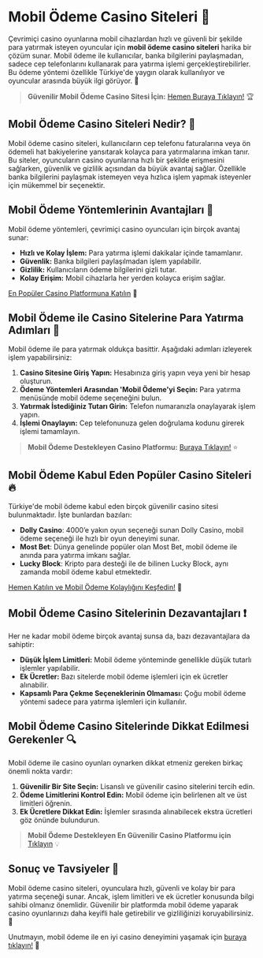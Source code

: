 # Mobil Ödeme Casino Siteleri 📲

Çevrimiçi casino oyunlarına mobil cihazlardan hızlı ve güvenli bir şekilde para yatırmak isteyen oyuncular için **mobil ödeme casino siteleri** harika bir çözüm sunar. Mobil ödeme ile kullanıcılar, banka bilgilerini paylaşmadan, sadece cep telefonlarını kullanarak para yatırma işlemi gerçekleştirebilirler. Bu ödeme yöntemi özellikle Türkiye'de yaygın olarak kullanılıyor ve oyuncular arasında büyük ilgi görüyor. 🎲

> **Güvenilir Mobil Ödeme Casino Sitesi İçin:** [Hemen Buraya Tıklayın!](https://casinotr.link/gWCRZ4) 🏆

## Mobil Ödeme Casino Siteleri Nedir? 📱

Mobil ödeme casino siteleri, kullanıcıların cep telefonu faturalarına veya ön ödemeli hat bakiyelerine yansıtarak kolayca para yatırmalarına imkan tanır. Bu siteler, oyuncuların casino oyunlarına hızlı bir şekilde erişmesini sağlarken, güvenlik ve gizlilik açısından da büyük avantaj sağlar. Özellikle banka bilgilerini paylaşmak istemeyen veya hızlıca işlem yapmak isteyenler için mükemmel bir seçenektir.

## Mobil Ödeme Yöntemlerinin Avantajları 🌟

Mobil ödeme yöntemleri, çevrimiçi casino oyuncuları için birçok avantaj sunar:

- **Hızlı ve Kolay İşlem:** Para yatırma işlemi dakikalar içinde tamamlanır.
- **Güvenlik:** Banka bilgileri paylaşılmadan işlem yapılabilir.
- **Gizlilik:** Kullanıcıların ödeme bilgilerini gizli tutar.
- **Kolay Erişim:** Mobil cihazlarla her yerden kolayca erişim sağlar.

[En Popüler Casino Platformuna Katılın](https://casinotr.link/gWCRZ4) 🎰

## Mobil Ödeme ile Casino Sitelerine Para Yatırma Adımları 💸

Mobil ödeme ile para yatırmak oldukça basittir. Aşağıdaki adımları izleyerek işlem yapabilirsiniz:

1. **Casino Sitesine Giriş Yapın:** Hesabınıza giriş yapın veya yeni bir hesap oluşturun.
2. **Ödeme Yöntemleri Arasından 'Mobil Ödeme'yi Seçin:** Para yatırma menüsünde mobil ödeme seçeneğini bulun.
3. **Yatırmak İstediğiniz Tutarı Girin:** Telefon numaranızla onaylayarak işlem yapın.
4. **İşlemi Onaylayın:** Cep telefonunuza gelen doğrulama kodunu girerek işlemi tamamlayın.

> **Mobil Ödeme Destekleyen Casino Platformu:** [Buraya Tıklayın!](https://casinotr.link/gWCRZ4) ⭐

## Mobil Ödeme Kabul Eden Popüler Casino Siteleri 🔥

Türkiye'de mobil ödeme kabul eden birçok güvenilir casino sitesi bulunmaktadır. İşte bunlardan bazıları:

- **Dolly Casino**: 4000’e yakın oyun seçeneği sunan Dolly Casino, mobil ödeme seçeneği ile hızlı bir oyun deneyimi sunar.
- **Most Bet**: Dünya genelinde popüler olan Most Bet, mobil ödeme ile anında para yatırma imkanı sağlar.
- **Lucky Block**: Kripto para desteği ile de bilinen Lucky Block, aynı zamanda mobil ödeme kabul etmektedir.

[Hemen Katılın ve Mobil Ödeme Kolaylığını Keşfedin!](https://casinotr.link/gWCRZ4) 📲

## Mobil Ödeme Casino Sitelerinin Dezavantajları ❗

Her ne kadar mobil ödeme birçok avantaj sunsa da, bazı dezavantajlara da sahiptir:

- **Düşük İşlem Limitleri:** Mobil ödeme yönteminde genellikle düşük tutarlı işlemler yapılabilir.
- **Ek Ücretler:** Bazı sitelerde mobil ödeme işlemleri için ek ücretler alınabilir.
- **Kapsamlı Para Çekme Seçeneklerinin Olmaması:** Çoğu mobil ödeme yöntemi sadece para yatırma işlemleri için kullanılır.

## Mobil Ödeme Casino Sitelerinde Dikkat Edilmesi Gerekenler 🔍

Mobil ödeme ile casino oyunları oynarken dikkat etmeniz gereken birkaç önemli nokta vardır:

1. **Güvenilir Bir Site Seçin:** Lisanslı ve güvenilir casino sitelerini tercih edin.
2. **Ödeme Limitlerini Kontrol Edin:** Mobil ödeme için belirlenen alt ve üst limitleri öğrenin.
3. **Ek Ücretlere Dikkat Edin:** İşlemler sırasında alınabilecek ekstra ücretleri göz önünde bulundurun.

> **Mobil Ödeme Destekleyen En Güvenilir Casino Platformu için** [Tıklayın](https://casinotr.link/gWCRZ4) 💡

## Sonuç ve Tavsiyeler 🎉

Mobil ödeme casino siteleri, oyunculara hızlı, güvenli ve kolay bir para yatırma seçeneği sunar. Ancak, işlem limitleri ve ek ücretler konusunda bilgi sahibi olmanız önemlidir. Güvenilir bir platformda mobil ödeme yaparak casino oyunlarınızı daha keyifli hale getirebilir ve gizliliğinizi koruyabilirsiniz. 🎲

Unutmayın, mobil ödeme ile en iyi casino deneyimini yaşamak için [buraya tıklayın!](https://casinotr.link/gWCRZ4) 🚀
